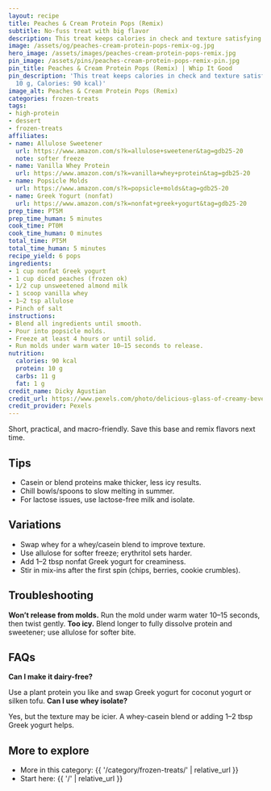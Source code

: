 ```yaml
---
layout: recipe
title: Peaches & Cream Protein Pops (Remix)
subtitle: No-fuss treat with big flavor
description: This treat keeps calories in check and texture satisfying.
image: /assets/og/peaches-cream-protein-pops-remix-og.jpg
hero_image: /assets/images/peaches-cream-protein-pops-remix.jpg
pin_image: /assets/pins/peaches-cream-protein-pops-remix-pin.jpg
pin_title: Peaches & Cream Protein Pops (Remix) | Whip It Good
pin_description: 'This treat keeps calories in check and texture satisfying. (Protein:
  10 g, Calories: 90 kcal)'
image_alt: Peaches & Cream Protein Pops (Remix)
categories: frozen-treats
tags:
- high-protein
- dessert
- frozen-treats
affiliates:
- name: Allulose Sweetener
  url: https://www.amazon.com/s?k=allulose+sweetener&tag=gdb25-20
  note: softer freeze
- name: Vanilla Whey Protein
  url: https://www.amazon.com/s?k=vanilla+whey+protein&tag=gdb25-20
- name: Popsicle Molds
  url: https://www.amazon.com/s?k=popsicle+molds&tag=gdb25-20
- name: Greek Yogurt (nonfat)
  url: https://www.amazon.com/s?k=nonfat+greek+yogurt&tag=gdb25-20
prep_time: PT5M
prep_time_human: 5 minutes
cook_time: PT0M
cook_time_human: 0 minutes
total_time: PT5M
total_time_human: 5 minutes
recipe_yield: 6 pops
ingredients:
- 1 cup nonfat Greek yogurt
- 1 cup diced peaches (frozen ok)
- 1/2 cup unsweetened almond milk
- 1 scoop vanilla whey
- 1–2 tsp allulose
- Pinch of salt
instructions:
- Blend all ingredients until smooth.
- Pour into popsicle molds.
- Freeze at least 4 hours or until solid.
- Run molds under warm water 10–15 seconds to release.
nutrition:
  calories: 90 kcal
  protein: 10 g
  carbs: 11 g
  fat: 1 g
credit_name: Dicky Agustian
credit_url: https://www.pexels.com/photo/delicious-glass-of-creamy-beverage-with-ice-cream-32972512/
credit_provider: Pexels
---
```

Short, practical, and macro-friendly. Save this base and remix flavors next time.

## Tips
- Casein or blend proteins make thicker, less icy results.
- Chill bowls/spoons to slow melting in summer.
- For lactose issues, use lactose-free milk and isolate.

## Variations
- Swap whey for a whey/casein blend to improve texture.
- Use allulose for softer freeze; erythritol sets harder.
- Add 1–2 tbsp nonfat Greek yogurt for creaminess.
- Stir in mix-ins after the first spin (chips, berries, cookie crumbles).

## Troubleshooting
**Won’t release from molds.** Run the mold under warm water 10–15 seconds, then twist gently.
**Too icy.** Blend longer to fully dissolve protein and sweetener; use allulose for softer bite.

## FAQs
**Can I make it dairy-free?**

Use a plant protein you like and swap Greek yogurt for coconut yogurt or silken tofu.
**Can I use whey isolate?**

Yes, but the texture may be icier. A whey-casein blend or adding 1–2 tbsp Greek yogurt helps.

## More to explore
- More in this category: {{ '/category/frozen-treats/' | relative_url }}
- Start here: {{ '/' | relative_url }}
